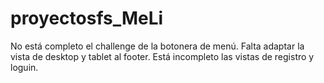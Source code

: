 # proyectosfs_MeLi
No está completo el challenge de la botonera de menú.
Falta adaptar la vista de desktop y tablet al footer.
Está incompleto las vistas de registro y loguin.
